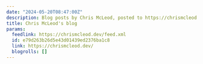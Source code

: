 ```yaml
---
date: "2024-05-20T08:47:00Z"
description: Blog posts by Chris McLeod, posted to https://chrismcleod.dev
title: Chris McLeod's blog
params:
  feedlink: https://chrismcleod.dev/feed.xml
  id: e79d263b26d5e43d01439ed2376ba1c8
  link: https://chrismcleod.dev/
  blogrolls: []
---
```

